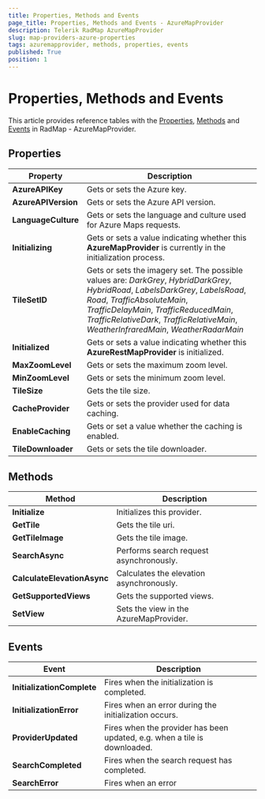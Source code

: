 ```yaml
---
title: Properties, Methods and Events
page_title: Properties, Methods and Events - AzureMapProvider
description: Telerik RadMap AzureMapProvider
slug: map-providers-azure-properties
tags: azuremapprovider, methods, properties, events
published: True
position: 1
---
```


# Properties, Methods and Events

This article provides reference tables with the [Properties](#properties), [Methods](#methods) and [Events](#events) in RadMap - AzureMapProvider.

## Properties

|Property|Description|
|----|----|
|__AzureAPIKey__|Gets or sets the Azure key.|
|__AzureAPIVersion__|Gets or sets the Azure API version.|
|__LanguageCulture__|Gets or sets the language and culture used for Azure Maps requests.|
|__Initializing__|Gets or sets a value indicating whether this __AzureMapProvider__ is currently in the initialization process.|
|__TileSetID__|Gets or sets the imagery set. The possible values are: *DarkGrey*, *HybridDarkGrey*, *HybridRoad*, *LabelsDarkGrey*, *LabelsRoad*, *Road*, *TrafficAbsoluteMain*, *TrafficDelayMain*, *TrafficReducedMain*, *TrafficRelativeDark*, *TrafficRelativeMain*, *WeatherInfraredMain*, *WeatherRadarMain*
|__Initialized__|Gets or sets a value indicating whether this __AzureRestMapProvider__ is initialized.|
|__MaxZoomLevel__|Gets or sets the maximum zoom level.|
|__MinZoomLevel__|Gets or sets the minimum zoom level.|
|__TileSize__|Gets the tile size.|
|__CacheProvider__|Gets or sets the provider used for data caching.|
|__EnableCaching__|Gets or set a value whether the caching is enabled.|
|__TileDownloader__|Gets or sets the tile downloader.|

## Methods 

|Method|Description|
|----|----|
|__Initialize__|Initializes this provider.|
|__GetTile__|Gets the tile uri.|
|__GetTileImage__|Gets the tile image.|
|__SearchAsync__|Performs search request asynchronously.|
|__CalculateElevationAsync__|Calculates the elevation asynchronously.|
|__GetSupportedViews__|Gets the supported views.|
|__SetView__|Sets the view in the AzureMapProvider.|

## Events

|Event|Description|
|----|----|
|__InitializationComplete__|Fires when the initialization is completed.|
|__InitializationError__|Fires when an error during the initialization occurs.|
|__ProviderUpdated__|Fires when the provider has been updated, e.g. when a tile is downloaded.|
|__SearchCompleted__|Fires when the search request has completed.|
|__SearchError__|Fires when an error|
